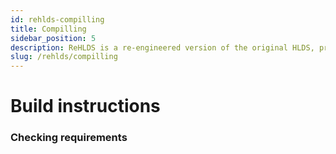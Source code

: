 ```yaml
---
id: rehlds-compilling
title: Compilling
sidebar_position: 5
description: ReHLDS is a re-engineered version of the original HLDS, providing enhanced security, performance, and modding capabilities for games like Half-Life and Counter-Strike 1.6.
slug: /rehlds/compilling
---
```


<head>
  <title>ReHLDS: Compilling | ReHLDS</title>
</head>

# Build instructions

### Checking requirements
